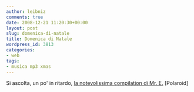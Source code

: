 ```yaml
---
author: leibniz
comments: true
date: 2008-12-21 11:20:30+00:00
layout: post
slug: domenica-di-natale
title: Domenica di Natale
wordpress_id: 3813
categories:
- web
tags:
- musica mp3 xmas
---
```


Si ascolta, un po' in ritardo, [la notevolissima compilation di Mr. E.](http://polaroid.blogspot.com/2008/12/polaroid-for-christmas-2008-la-mattina.html)  [Polaroid]
